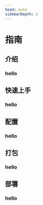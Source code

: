 ```yaml
---
head: auto
sidebarDepth: 2
---
```


# 指南

## 介绍

### hello

## 快速上手

### hello

## 配置

### hello

## 打包

### hello

## 部署

### hello
